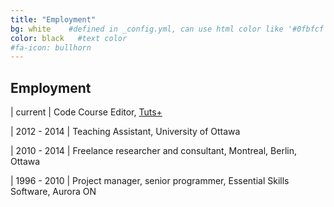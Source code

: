 ```yaml
---
title: "Employment"
bg: white    #defined in _config.yml, can use html color like '#0fbfcf'
color: black   #text color
#fa-icon: bullhorn
---
```


## Employment

| current | Code Course Editor, [Tuts+](http://tutsplus.com)

| 2012 - 2014 |  Teaching Assistant, University of Ottawa 

| 2010 - 2014 |  Freelance researcher and consultant,  Montreal, Berlin, Ottawa 

| 1996 - 2010 | Project manager, senior programmer, Essential Skills Software, Aurora ON 
    
